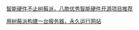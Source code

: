[智能硬件不止树莓派，八款优秀智能硬件开源项目推荐](https://blog.csdn.net/ZicoChan/article/details/107810531)

[用树莓派构建一台服务器，永久运行网站](https://segmentfault.com/a/1190000021143144)